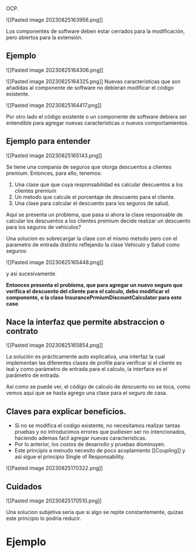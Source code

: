 OCP.

![[Pasted image 20230825163956.png]]

Los componentes de software deben estar cerrados para la modificación, pero abiertos para la extensión.

## Ejemplo

![[Pasted image 20230825164306.png]]

![[Pasted image 20230825164325.png]]
Nuevas características que son añadidas al componente de software no debieran modificar el código existente.

![[Pasted image 20230825164417.png]]

Por otro lado el código existente o un componente de software debiera ser entendible para agregar nuevas características o nuevos comportamientos.

## Ejemplo para entender

![[Pasted image 20230825165143.png]]

Se tiene una compania de seguros que otorga descuentos a clientes premium. Entonces, para ello, tenemos:

1. Una clase que que cuya responsabilidad es calcular descuentos a los clientes premium
2. Un metodo que calcule el porcentaje de descuento para el cliente.
3. Una clase para calcular el descuento para los seguros de salud.

Aqui se presenta un problema, que pasa si ahora la clase responsable de calcular los descuentos a los clientes premium decide realizar un descuento para los seguros de vehiculos?

Una solucion es sobrecargar la clase con el mismo metodo pero con el parametro de entrada distinto reflejando la clase Vehiculo y Salud como seguros:

![[Pasted image 20230825165448.png]]

y asi sucesivamente.

**Entonces presenta el problema, que para agregar un nuevo seguro que verifica el descuento del cliente para el calculo, debo modificar el componente, o la clase InsurancePrmiumDiscountCalculator para este caso**

## Nace la interfaz que permite abstraccion o contrato

![[Pasted image 20230825165854.png]]

La solución es prácticamente auto explicativa, una interfaz la cual implementan las diferentes clases de profile para verificar si el cliente es leal y como parámetro de entrada para el calculo, la interface es el parámetro de entrada.

Así como se puede ver, el código de calculo de descuento no se toca, como vemos aquí que se hasta agrego una clase para el seguro de casa.

## Claves para explicar beneficios.

* Si no se modifica el codigo existente, no necesitamos realizar tantas pruebas y no introducimos errores que pudiesen ser no intencionados, haciendo ademas facil agregar nuevas caracteristicas.
* Por lo anterior, los costos de desarrollo y pruebas disminuyen.
* Este principio a menudo necesito de poco acoplamiento [[Coupling]] y asi sigue el principio Single of Responsability.

![[Pasted image 20230825170322.png]]

## Cuidados
![[Pasted image 20230825170510.png]]

Una solucion subjetiva seria que si algo se repite constantemente, quizas este principio lo podria reducir.

# Ejemplo






